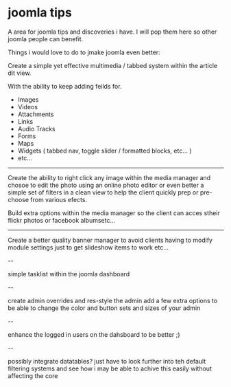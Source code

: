 joomla tips
===========

A area for joomla tips and discoveries i have. I will pop them here so other joomla people can benefit.

Things i would love to do to jmake joomla even better:

Create a simple yet effective multimedia / tabbed system within the article dit view. 

With the ability to keep adding feilds for.

- Images
- Videos
- Attachments
- Links
- Audio Tracks
- Forms
- Maps
- Widgets ( tabbed nav, toggle slider / formatted blocks, etc... )
- etc...

---

Create the ability to right click any image within the media manager and chosoe to edit the photo using an online photo editor or even better a simple set of filters in a clean view to help the client quickly prep or pre-choose from various efects.

Build extra options within the media manager so the client can acces stheir flickr photos or facebook albumsetc...

---

Create a better quality banner manager to avoid clients having to modify module settings just to get slideshow items to work etc...

-- 

simple tasklist within the joomla dashboard

--

create admin overrides and res-style the admin
add a few extra options to be able to change the color and button sets and sizes of your admin

--

enhance the logged in users on the dahsboard to be better ;)

--

possibly integrate datatables? just have to look further into teh default filtering systems and see how i may be able to achive this easily without affecting the core


